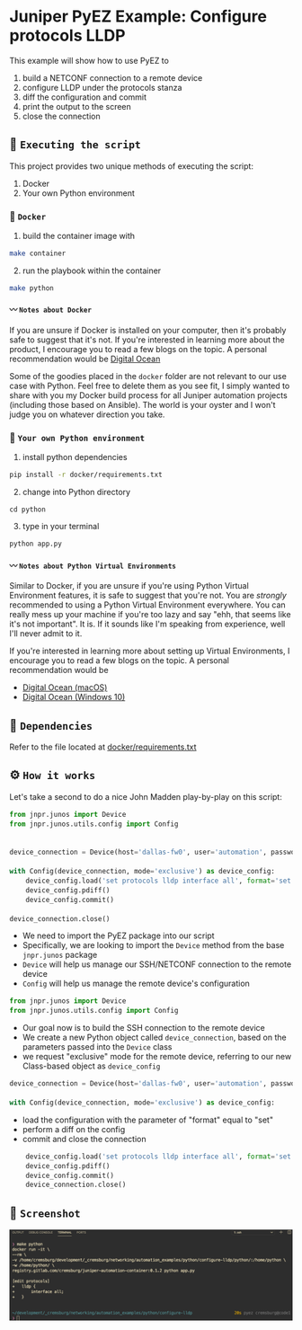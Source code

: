 # Juniper PyEZ Example: Configure protocols LLDP

This example will show how to use PyEZ to 

1. build a NETCONF connection to a remote device
2. configure LLDP under the protocols stanza
3. diff the configuration and commit
4. print the output to the screen
5. close the connection

## 🚀 `Executing the script`

This project provides two unique methods of executing the script:

1. Docker
2. Your own Python environment

### 🐳 `Docker`

1. build the container image with

```sh
make container
```

2. run the playbook within the container

```sh
make python
```

#### 〰️ `Notes about Docker`

If you are unsure if Docker is installed on your computer, then it's probably safe to suggest that it's not. If you're interested in learning more about the product, I encourage you to read a few blogs on the topic. A personal recommendation would be [Digital Ocean](https://www.digitalocean.com/community/tutorial_collections/how-to-install-and-use-docker#:~:text=Docker%20is%20an%20application%20that,on%20the%20host%20operating%20system.)

Some of the goodies placed in the `docker` folder are not relevant to our use case with Python. Feel free to delete them as you see fit, I simply wanted to share with you my Docker build process for all Juniper automation projects (including those based on Ansible). The world is your oyster and I won't judge you on whatever direction you take.

### 🐍 `Your own Python environment`

1. install python dependencies 

```sh
pip install -r docker/requirements.txt
```

2. change into Python directory 

```
cd python
```

3. type in your terminal

```sh
python app.py
```

#### 〰️ `Notes about Python Virtual Environments`

Similar to Docker, if you are unsure if you're using Python Virtual Environment features, it is safe to suggest that you're not. You are *strongly* recommended to using a Python Virtual Environment everywhere. You can really mess up your machine if you're too lazy and say "ehh, that seems like it's not important". It is. If it sounds like I'm speaking from experience, well I'll never admit to it.

If you're interested in learning more about setting up Virtual Environments, I encourage you to read a few blogs on the topic. A personal recommendation would be

- [Digital Ocean (macOS)](https://www.digitalocean.com/community/tutorials/how-to-install-python-3-and-set-up-a-local-programming-environment-on-macos)
- [Digital Ocean (Windows 10)](https://www.digitalocean.com/community/tutorials/how-to-install-python-3-and-set-up-a-local-programming-environment-on-windows-10)

## 📝 `Dependencies`

Refer to the file located at [docker/requirements.txt](docker/requirements.txt)

## ⚙️ `How it works`

Let's take a second to do a nice John Madden play-by-play on this script:

```python
from jnpr.junos import Device
from jnpr.junos.utils.config import Config


device_connection = Device(host='dallas-fw0', user='automation', password='juniper123').open()

with Config(device_connection, mode='exclusive') as device_config:
    device_config.load('set protocols lldp interface all', format='set')
    device_config.pdiff()
    device_config.commit()

device_connection.close()
```

- We need to import the PyEZ package into our script
- Specifically, we are looking to import the `Device` method from the base `jnpr.junos` package
- `Device` will help us manage our SSH/NETCONF connection to the remote device
- `Config` will help us manage the remote device's configuration

```python
from jnpr.junos import Device
from jnpr.junos.utils.config import Config
```

- Our goal now is to build the SSH connection to the remote device
- We create a new Python object called `device_connection`, based on the parameters passed into the `Device` class
- we request "exclusive" mode for the remote device, referring to our new Class-based object as `device_config`

```python
device_connection = Device(host='dallas-fw0', user='automation', password='juniper123').open()

with Config(device_connection, mode='exclusive') as device_config:
```

- load the configuration with the parameter of "format" equal to "set"
- perform a diff on the config
- commit and close the connection

```python
    device_config.load('set protocols lldp interface all', format='set')
    device_config.pdiff()
    device_config.commit()
    device_connection.close()
```


## 📸 `Screenshot`

![app.py](./static/images/screenshot.png)
